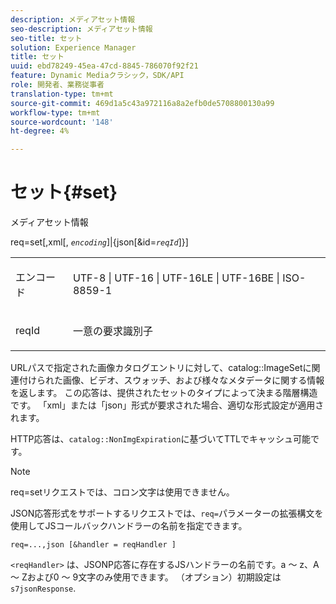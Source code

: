 ```yaml
---
description: メディアセット情報
seo-description: メディアセット情報
seo-title: セット
solution: Experience Manager
title: セット
uuid: ebd78249-45ea-47cd-8845-786070f92f21
feature: Dynamic Mediaクラシック，SDK/API
role: 開発者、業務従事者
translation-type: tm+mt
source-git-commit: 469d1a5c43a972116a8a2efb0de5708800130a99
workflow-type: tm+mt
source-wordcount: '148'
ht-degree: 4%

---
```



# セット{#set}

メディアセット情報

req=set[,xml[, *`encoding`*]|{json[&amp;id=*`reqId`*]}]

<table id="simpletable_02C955F4EBAD4251A728F0FC68F432B5"> 
 <tr class="strow"> 
  <td class="stentry"> <p><span class="varname"> エンコード</span> </p> </td> 
  <td class="stentry"> <p><span class="codeph"> UTF-8 | UTF-16 | UTF-16LE | UTF-16BE | ISO-8859-1</span> </p></td> 
 </tr> 
 <tr class="strow"> 
  <td class="stentry"> <p><span class="varname"> reqId</span> </p></td> 
  <td class="stentry"> <p>一意の要求識別子 </p></td> 
 </tr> 
</table>

URLパスで指定された画像カタログエントリに対して、catalog::ImageSetに関連付けられた画像、ビデオ、スウォッチ、および様々なメタデータに関する情報を返します。 この応答は、提供されたセットのタイプによって決まる階層構造です。 「xml」または「json」形式が要求された場合、適切な形式設定が適用されます。

HTTP応答は、`catalog::NonImgExpiration`に基づいてTTLでキャッシュ可能です。

>[!NOTE]
>
>req=setリクエストでは、コロン文字は使用できません。

JSON応答形式をサポートするリクエストでは、`req=`パラメーターの拡張構文を使用してJSコールバックハンドラーの名前を指定できます。

`req=...,json [&handler = reqHandler ]`

`<reqHandler>` は、JSONP応答に存在するJSハンドラーの名前です。a ～ z、A ～ Zおよび0 ～ 9文字のみ使用できます。 （オプション）初期設定は `s7jsonResponse`.
